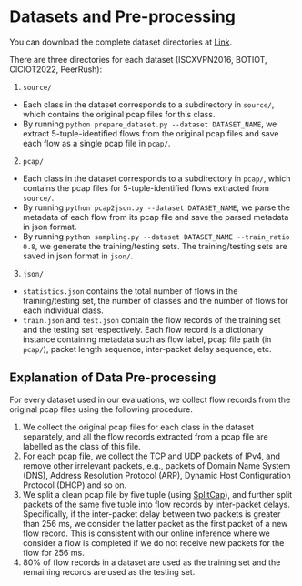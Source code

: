 # Datasets and Pre-processing
You can download the complete dataset directories at [Link](https://drive.google.com/drive/folders/1dNzC0M57e17t2pqvkEX77305EdoRn9sJ?usp=sharing).

There are three directories for each dataset (ISCXVPN2016, BOTIOT, CICIOT2022, PeerRush):
1. `source/`
  -  Each class in the dataset corresponds to a subdirectory in `source/`, which contains the original pcap files for this class.
  -  By running `python prepare_dataset.py --dataset DATASET_NAME`, we extract 5-tuple-identified flows from the original pcap files and save each flow as a single pcap file in `pcap/`.
2. `pcap/`
  -  Each class in the dataset corresponds to a subdirectory in `pcap/`, which contains the pcap files for 5-tuple-identified flows extracted from `source/`.
  -  By running `python pcap2json.py --dataset DATASET_NAME`, we parse the metadata of each flow from its pcap file and save the parsed metadata in json format.
  -  By running `python sampling.py --dataset DATASET_NAME --train_ratio 0.8`, we generate the training/testing sets. The training/testing sets are saved in json format in `json/`.
3. `json/`
  -  `statistics.json` contains the total number of flows in the training/testing set, the number of classes and the number of flows for each individual class.
  -  `train.json` and `test.json` contain the flow records of the training set and the testing set respectively. Each flow record is a dictionary instance containing metadata such as flow label, pcap file path (in `pcap/`), packet length sequence, inter-packet delay sequence, etc.

## Explanation of Data Pre-processing 
For every dataset used in our evaluations, we collect flow records from the original pcap files using the following procedure. 
1. We collect the original pcap files for each class in the dataset separately, and all the flow records extracted from a pcap file are labelled as the class of this file.
2. For each pcap file, we collect the TCP and UDP packets of IPv4, and remove other irrelevant packets, e.g., packets of Domain Name System (DNS), Address Resolution Protocol (ARP), Dynamic Host Configuration Protocol (DHCP) and so on.
3. We split a clean pcap file by five tuple (using [SplitCap](https://github.com/InspiringGroup-Lab/Brain-on-Switch/blob/main/dataset/SplitCap.exe)), and further split packets of the same five tuple into flow records by inter-packet delays. Specifically, if the inter-packet delay between two packets is greater than 256 ms, we consider the latter packet as the first packet of a new flow record. This is consistent with our online inference where we consider a flow is completed if we do not receive new packets for the flow for 256 ms.
4. 80% of flow records in a dataset are used as the training set and the remaining records are used as the testing set.
